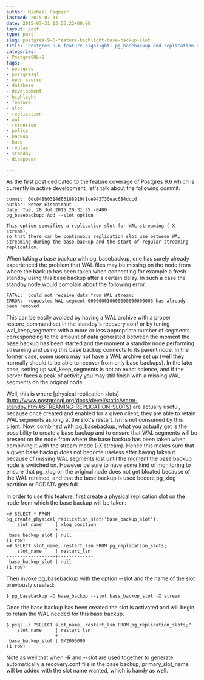 ```yaml
---
author: Michael Paquier
lastmod: 2015-07-31
date: 2015-07-31 13:55:22+00:00
layout: post
type: post
slug: postgres-9-6-feature-highlight-base-backup-slot
title: 'Postgres 9.6 feature highlight: pg_basebackup and replication slots'
categories:
- PostgreSQL-2
tags:
- postgres
- postgresql
- open source
- database
- development
- highlight
- feature
- slot
- replication
- wal
- retention
- policy
- backup
- base
- replay
- standby
- disappear

---
```


As the first post dedicated to the feature coverage of Postgres 9.6 which
is currently in active development, let's talk about the following commit:

    commit: 0dc848b0314d63188919f1ce943730eac684dccd
    author: Peter Eisentraut
    date: Tue, 28 Jul 2015 20:31:35 -0400
    pg_basebackup: Add --slot option

    This option specifies a replication slot for WAL streaming (-X stream),
    so that there can be continuous replication slot use between WAL
    streaming during the base backup and the start of regular streaming
    replication.

When taking a base backup with pg\_basebackup, one has surely already
experienced the problem that WAL files may be missing on the node from
where the backup has been taken when connecting for example a fresh standby
using this base backup after a certain delay. In such a case the standby node
would complain about the following error.

    FATAL:  could not receive data from WAL stream:
    ERROR:  requested WAL segment 000000010000000000000003 has already been removed

This can be easily avoided by having a WAL archive with a proper
restore\_command set in the standby's recovery.conf or by tuning
wal\_keep\_segments with a more or less appropriate number of segments
corresponding to the amount of data generated between the moment the
base backup has been started and the moment a standby node performing
streaming and using this base backup connects to its parent node. In the
former case, some users may not have a WAL archive set up (well they
normally should to be able to recover from only base backups). In the
later case, setting up wal\_keep\_segments is not an exact science, and
if the server faces a peak of activity you may still finish with a
missing WAL segments on the original node.

Well, this is where [physical replication slots]
(http://www.postgresql.org/docs/devel/static/warm-standby.html#STREAMING-REPLICATION-SLOTS)
are actually useful, because once created and enabled for a given client,
they are able to retain WAL segments as long at the slot's restart\_lsn
is not consumed by this client. Now, combined with pg\_basebackup, what
you actually get is the possibility to create a base backup and to ensure
that WAL segments will be present on the node from where the base backup
has been taken when combining it with the stream mode (-X stream). Hence
this makes sure that a given base backup does not become useless after
having taken it because of missing WAL segments lost until the moment the
base backup node is switched on. However be sure to have some kind of
monitoring to ensure that pg\_xlog on the original node does not get bloated
because of the WAL retained, and that the base backup is used becore
pg\_xlog partition or PGDATA gets full.

In order to use this feature, first create a physical replication slot
on the node from which the base backup will be taken:

    =# SELECT * FROM pg_create_physical_replication_slot('base_backup_slot');
        slot_name     | xlog_position
    ------------------+---------------
     base_backup_slot | null
    (1 row)
    =# SELECT slot_name, restart_lsn FROM pg_replication_slots;
        slot_name     | restart_lsn
    ------------------+-------------
     base_backup_slot | null
    (1 row)

Then invoke pg\_basebackup with the option --slot and the name of the slot
previously created:

    $ pg_basebackup -D base_backup --slot base_backup_slot -X stream

Once the base backup has been created the slot is activated and will begin
to retain the WAL needed for this base backup.

    $ psql -c "SELECT slot_name, restart_lsn FROM pg_replication_slots;"
        slot_name     | restart_lsn
    ------------------+-------------
     base_backup_slot | 0/2000000
    (1 row)

Note as well that when -R and --slot are used together to generate
automatically a recovery.conf file in the base backup,
primary\_slot\_name will be added with the slot name wanted, which is
handy as well.
